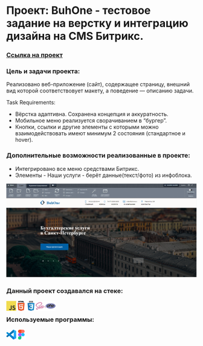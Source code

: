 # Проект: BuhOne - тестовое задание на верстку и интеграцию дизайна на CMS Битрикс.

### [ Ссылка на проект ](http://rasseldo.beget.tech/)

### Цель и задачи проекта:

<div>
<p>Реализовано веб-приложение (сайт), содержащее страницу, внешний вид которой
соответствовует макету, а поведение — описанию задачи.</p>

<p>Task Requirements:</p>

<ul>
<li>Вёрстка адаптивна. Сохранена концепция и аккуратность.</li>
<li>Мобильное меню реализуется сворачиванием в “бургер”.</li>
<li>Кнопки, ссылки и другие элементы с которыми можно взаимодействовать имеют минимум 2 состояния (стандартное и hover).</li>
</ul>
</div>

### Дополнительные возможности реализованные в проекте:

<div>
<ul>
<li>Интегрировано все меню средствами Битрикс.</li>
<li>Элементы - Наши услуги - берёт данные(текст/фото) из инфоблока.</li>
</ul>
</div>

![ Меню ](./main.png)
<br />

### Данный проект создавался на стеке:

<img align="left" alt="JavaScript" width="26px" src="https://raw.githubusercontent.com/github/explore/80688e429a7d4ef2fca1e82350fe8e3517d3494d/topics/javascript/javascript.png" />
<img align="left" alt="HTML5" width="26px" src="https://raw.githubusercontent.com/github/explore/80688e429a7d4ef2fca1e82350fe8e3517d3494d/topics/html/html.png" />
<img align="left" alt="CSS3" width="26px" src="https://raw.githubusercontent.com/github/explore/80688e429a7d4ef2fca1e82350fe8e3517d3494d/topics/css/css.png" />
<img align="left" alt="Sass" width="26px" src="https://raw.githubusercontent.com/github/explore/80688e429a7d4ef2fca1e82350fe8e3517d3494d/topics/sass/sass.png" />
<img align="left" alt="php" width="26px" src="https://github.com/devicons/devicon/blob/master/icons/php/php-original.svg" />

<br />

### Используемые программы:

<img align="left" alt="Visual Studio Code" width="26px" src="https://raw.githubusercontent.com/github/explore/80688e429a7d4ef2fca1e82350fe8e3517d3494d/topics/visual-studio-code/visual-studio-code.png" />
<img align="left" alt="Figma" width="26px" src="https://github.com/devicons/devicon/blob/master/icons/figma/figma-original.svg" />
